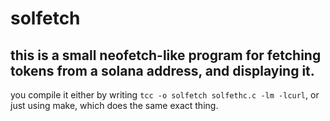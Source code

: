 # solfetch
this is a small neofetch-like program for fetching tokens from a solana address, and displaying it.
---
you compile it either by writing `tcc -o solfetch solfethc.c -lm -lcurl`, or just using make, which does the same exact thing.


